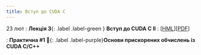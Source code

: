 ```yaml
---
title: Вступ до CUDA C
---
```


23 лют
: **Лекція 3**{: .label .label-green } **Вступ до CUDA C II**
  : [[HML](https://ykochura.github.io/ac-kpi/?p=lecture3.md#1)][[PDF](https://ykochura.github.io/ac-kpi/pdf/lecture3.pdf)]


: **Практична #1 🔨**{: .label .label-purple}**Основи прискорених обчислень із CUDA C/C++**


